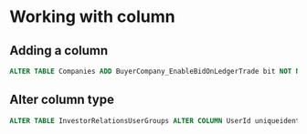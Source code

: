 # Working with column

## Adding a column

```sql
ALTER TABLE Companies ADD BuyerCompany_EnableBidOnLedgerTrade bit NOT NULL DEFAULT 1
```

## Alter column type

```sql
ALTER TABLE InvestorRelationsUserGroups ALTER COLUMN UserId uniqueidentifier NOT NULL
```
